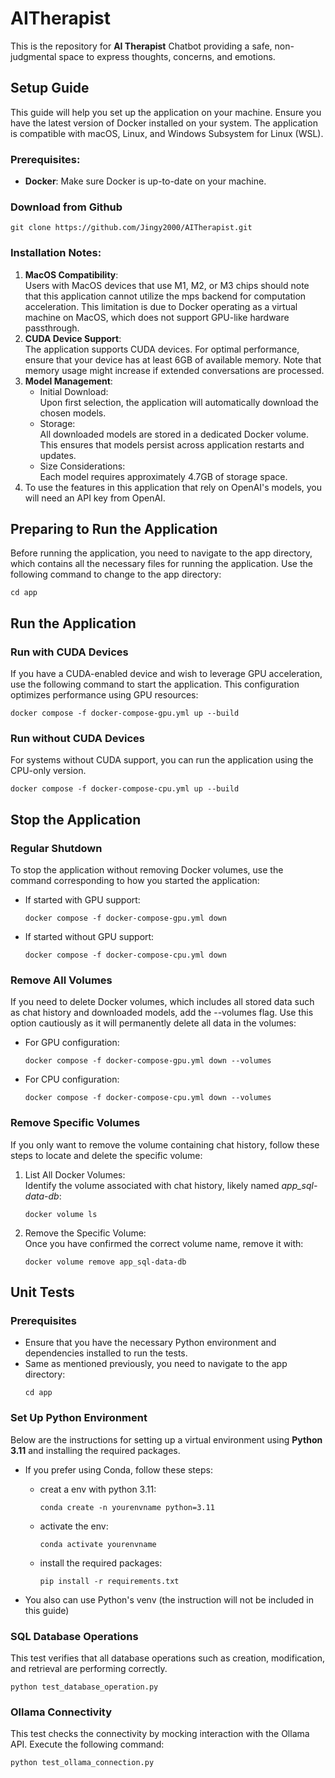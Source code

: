 # AITherapist
This is the repository for **AI Therapist** Chatbot providing a safe, non-judgmental space to express thoughts, concerns, and emotions.

## Setup Guide
This guide will help you set up the application on your machine. Ensure you have the latest version of Docker installed on your system. The application is compatible with macOS, Linux, and Windows Subsystem for Linux (WSL).

### Prerequisites:
- **Docker**: Make sure Docker is up-to-date on your machine.

### Download from Github
    git clone https://github.com/Jingy2000/AITherapist.git

### Installation Notes:
1. **MacOS Compatibility**:  
Users with MacOS devices that use M1, M2, or M3 chips should note that this application cannot utilize the mps backend for computation acceleration. This limitation is due to Docker operating as a virtual machine on MacOS, which does not support GPU-like hardware passthrough.
2. **CUDA Device Support**:  
The application supports CUDA devices. For optimal performance, ensure that your device has at least 6GB of available memory. Note that memory usage might increase if extended conversations are processed.
3. **Model Management**:
    - Initial Download:  
    Upon first selection, the application will automatically download the chosen models.
    - Storage:  
    All downloaded models are stored in a dedicated Docker volume. This ensures that models persist across application restarts and updates.
    - Size Considerations:  
    Each model requires approximately 4.7GB of storage space.
4. To use the features in this application that rely on OpenAI's models, you will need an API key from OpenAI.

## Preparing to Run the Application
Before running the application, you need to navigate to the app directory, which contains all the necessary files for running the application. Use the following command to change to the app directory:

    cd app

## Run the Application
### Run with CUDA Devices
If you have a CUDA-enabled device and wish to leverage GPU acceleration, use the following command to start the application. This configuration optimizes performance using GPU resources:

    docker compose -f docker-compose-gpu.yml up --build

### Run without CUDA Devices
For systems without CUDA support, you can run the application using the CPU-only version.

    docker compose -f docker-compose-cpu.yml up --build

## Stop the Application
### Regular Shutdown
To stop the application without removing Docker volumes, use the command corresponding to how you started the application:
- If started with GPU support:
    ```
    docker compose -f docker-compose-gpu.yml down
    ```
- If started without GPU support:
    ```
    docker compose -f docker-compose-cpu.yml down
    ```

### Remove All Volumes
If you need to delete Docker volumes, which includes all stored data such as chat history and downloaded models, add the --volumes flag. Use this option cautiously as it will permanently delete all data in the volumes:
-  For GPU configuration:
    ```
    docker compose -f docker-compose-gpu.yml down --volumes
    ```
- For CPU configuration:
    ```
    docker compose -f docker-compose-cpu.yml down --volumes
    ```

### Remove Specific Volumes
If you only want to remove the volume containing chat history, follow these steps to locate and delete the specific volume:
1. List All Docker Volumes:  
Identify the volume associated with chat history, likely named *app_sql-data-db*:
    ```
    docker volume ls
    ```
2. Remove the Specific Volume:  
Once you have confirmed the correct volume name, remove it with:
    ```
    docker volume remove app_sql-data-db
    ```

## Unit Tests
### Prerequisites
- Ensure that you have the necessary Python environment and dependencies installed to run the tests.
- Same as mentioned previously, you need to navigate to the app directory:
    ```
    cd app
    ```

### Set Up Python Environment
Below are the instructions for setting up a virtual environment using **Python 3.11** and installing the required packages.
- If you prefer using Conda, follow these steps:  
    - creat a env with python 3.11:
        ```
        conda create -n yourenvname python=3.11
        ```
    - activate the env:
        ```
        conda activate yourenvname
        ```
    - install the required packages:
        ```
        pip install -r requirements.txt
        ```

- You also can use Python's venv (the instruction will not be included in this guide)

### SQL Database Operations
This test verifies that all database operations such as creation, modification, and retrieval are performing correctly.

    python test_database_operation.py

### Ollama Connectivity
This test checks the connectivity by mocking interaction with the Ollama API. Execute the following command:

    python test_ollama_connection.py
